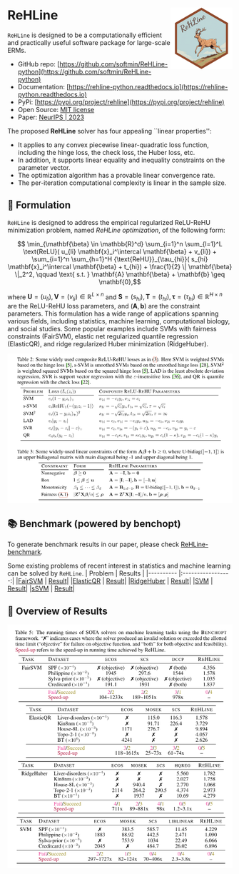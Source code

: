 # **ReHLine** <a href="https://github.com/softmin/ReHLine"><img src="doc/source/logo.png" align="right" height="138" /></a>

`ReHLine` is designed to be a computationally efficient and practically useful software package for large-scale ERMs.

- GitHub repo: [https://github.com/softmin/ReHLine-python](https://github.com/softmin/ReHLine-python) 
- Documentation: [https://rehline-python.readthedocs.io](https://rehline-python.readthedocs.io)
- PyPi: [https://pypi.org/project/rehline](https://pypi.org/project/rehline)
- Open Source: [MIT license](https://opensource.org/licenses/MIT)
- Paper: [NeurIPS | 2023](https://openreview.net/pdf?id=3pEBW2UPAD)

The proposed **ReHLine** solver has four appealing
``linear properties'':

- It applies to any convex piecewise linear-quadratic loss function, including the hinge loss, the check loss, the Huber loss, etc.
- In addition, it supports linear equality and inequality constraints on the parameter vector.
- The optimization algorithm has a provable linear convergence rate.
- The per-iteration computational complexity is linear in the sample size.

## **📮 Formulation**
`ReHLine` is designed to address the empirical regularized ReLU-ReHU minimization problem, named *ReHLine optimization*, of the following form:
```math
  \min_{\mathbf{\beta} \in \mathbb{R}^d} \sum_{i=1}^n \sum_{l=1}^L \text{ReLU}( u_{li} \mathbf{x}_i^\intercal \mathbf{\beta} + v_{li}) + \sum_{i=1}^n \sum_{h=1}^H {\text{ReHU}}_{\tau_{hi}}( s_{hi} \mathbf{x}_i^\intercal \mathbf{\beta} + t_{hi}) + \frac{1}{2} \| \mathbf{\beta} \|_2^2, \qquad \text{ s.t. } \mathbf{A} \mathbf{\beta} + \mathbf{b} \geq \mathbf{0},
```
where $\mathbf{U} = (u_{li}),\mathbf{V} = (v_{li}) \in \mathbb{R}^{L \times n}$ and $\mathbf{S} = (s_{hi}),\mathbf{T} = (t_{hi}),\mathbf{\tau} = (\tau_{hi}) \in \mathbb{R}^{H \times n}$ are the ReLU-ReHU loss parameters, and $(\mathbf{A},\mathbf{b})$ are the constraint parameters. This formulation has a wide range of applications spanning various fields, including statistics, machine learning, computational biology, and social studies. Some popular examples include SVMs with fairness constraints (FairSVM), elastic net regularized quantile regression (ElasticQR), and ridge regularized Huber minimization (RidgeHuber).

![](./figs/tab.png)

## 📚 **Benchmark (powered by benchopt)**

To generate benchmark results in our paper, please check [ReHLine-benchmark](https://github.com/softmin/ReHLine-benchmark).

Some existing problems of recent interest in statistics and machine learning can be solved by `ReHLine`. 
| Problem   |      Results      |
|---------- |:-----------------:|
|[FairSVM](https://github.com/softmin/ReHLine-benchmark/tree/main/benchmark_FairSVM) | [Result](https://rehline-python.readthedocs.io/en/latest/_static/benchmark/benchmark_FairSVM.html)|
|[ElasticQR](https://github.com/softmin/ReHLine-benchmark/tree/main/benchmark_QR) | [Result](https://rehline-python.readthedocs.io/en/latest/_static/benchmark/benchmark_QR.html)|
|[RidgeHuber]([https://github.com/softmin/ReHLine-benchmark/tree/main/benchmark_Huber) | [Result](https://rehline-python.readthedocs.io/en/latest/_static/benchmark/benchmark_Huber.html)|
|[SVM](https://github.com/softmin/ReHLine-benchmark/tree/main/benchmark_SVM) | [Result](https://rehline-python.readthedocs.io/en/latest/_static/benchmark/benchmark_SVM.html)|
|[sSVM](https://github.com/softmin/ReHLine-benchmark/tree/main/benchmark_sSVM) | [Result](https://rehline-python.readthedocs.io/en/latest/_static/benchmark/benchmark_sSVM.html)|


## 🧾 **Overview of Results**

![](./figs/res.png)
